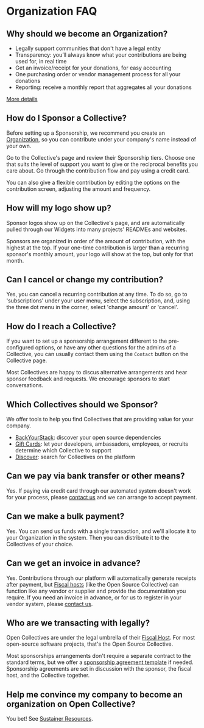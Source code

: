 # Organization FAQ

## Why should we become an Organization?

* Legally support communities that don't have a legal entity
* Transparency: you’ll always know what your contributions are being used for, in real time
* Get an invoice/receipt for your donations, for easy accounting
* One purchasing order or vendor management process for all your donations
* Reporting: receive a monthly report that aggregates all your donations

[More details](https://opencollective.com/become-a-sponsor)

## How do I Sponsor a Collective?

Before setting up a Sponsorship, we recommend you create an [Organization](./), so you can contribute under your company's name instead of your own.

Go to the Collective's page and review their Sponsorship tiers. Choose one that suits the level of support you want to give or the reciprocal benefits you care about. Go through the contribution flow and pay using a credit card.

You can also give a flexible contribution by editing the options on the contribution screen, adjusting the amount and frequency.

## How will my logo show up?

Sponsor logos show up on the Collective's page, and are automatically pulled through our Widgets into many projects' READMEs and websites.

Sponsors are organized in order of the amount of contribution, with the highest at the top. If your one-time contribution is larger than a recurring sponsor's monthly amount, your logo will show at the top, but only for that month.

## Can I cancel or change my contribution?

Yes, you can cancel a recurring contribution at any time. To do so, go to 'subscriptions' under your user menu, select the subscription, and, using the three dot menu in the corner, select 'change amount' or 'cancel'.

## How do I reach a Collective?

If you want to set up a sponsorship arrangement different to the pre-configured options, or have any other questions for the admins of a Collective, you can usually contact them using the `Contact` button on the Collective page.

Most Collectives are happy to discus alternative arrangements and hear sponsor feedback and requests. We encourage sponsors to start conversations.

## Which Collectives should we Sponsor?

We offer tools to help you find Collectives that are providing value for your company.

* [BackYourStack](https://backyourstack.com): discover your open source dependencies
* [Gift Cards](https://opencollective.com/gift-cards): let your developers, ambassadors, employees, or recruits determine which Collective to support&#x20;
* [Discover](https://opencollective.com/discover): search for Collectives on the platform

## Can we pay via bank transfer or other means?

Yes. If paying via credit card through our automated system doesn't work for your process, please [contact us](https://opencollective.com/contact) and we can arrange to accept payment.

## Can we make a bulk payment?

Yes. You can send us funds with a single transaction, and we'll allocate it to your Organization in the system. Then you can distribute it to the Collectives of your choice.

## Can we get an invoice in advance?

Yes. Contributions through our platform will automatically generate receipts after payment, but [Fiscal hosts](../../fiscal-hosts/fiscal-hosts.md) (like the Open Source Collective) can function like any vendor or supplier and provide the documentation you require. If you need an invoice in advance, or for us to register in your vendor system, please [contact us](https://opencollective.com/contact).&#x20;

## Who are we transacting with legally?

Open Collectives are under the legal umbrella of their [Fiscal Host](../../fiscal-hosts/fiscal-hosts.md). For most open-source software projects, that's the Open Source Collective.

Most sponsorships arrangements don't require a separate contract to the standard terms, but we offer a [sponsorship agreement template](../../fiscal-hosts/sponsor-agreement.md) if needed. Sponsorship agreements are set in discussion with the sponsor, the fiscal host, and the Collective together.

## Help me convince my company to become an organization on Open Collective?

You bet! See [Sustainer Resources](sustainer-resources.md).
